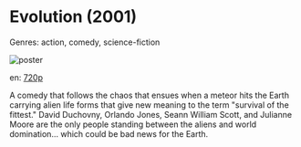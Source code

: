 # Evolution (2001)

Genres: action, comedy, science-fiction

![poster](http://image.tmdb.org/t/p/w500/zGwNEPgfCXthetspyTHwvTEbfJG.jpg)

en:
  [720p](magnet:?xt=urn:btih:BEE69B76DB206C5A8BEAFEE7D932FC88BC104047&tr=udp://glotorrents.pw:6969/announce&tr=udp://tracker.opentrackr.org:1337/announce&tr=udp://torrent.gresille.org:80/announce&tr=udp://tracker.openbittorrent.com:80&tr=udp://tracker.coppersurfer.tk:6969&tr=udp://tracker.leechers-paradise.org:6969&tr=udp://p4p.arenabg.ch:1337&tr=udp://tracker.internetwarriors.net:1337)
  


A comedy that follows the chaos that ensues when a meteor hits the Earth carrying alien life forms that give new meaning to the term "survival of the fittest." David Duchovny, Orlando Jones, Seann William Scott, and Julianne Moore are the only people standing between the aliens and world domination... which could be bad news for the Earth.